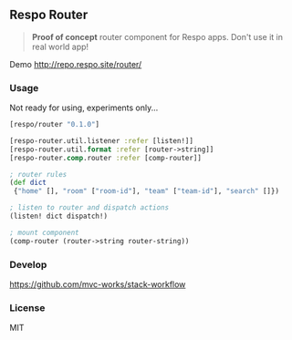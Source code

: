 
Respo Router
----

> **Proof of concept** router component for Respo apps.
> Don't use it in real world app!

Demo http://repo.respo.site/router/

### Usage

Not ready for using, experiments only...

```clojure
[respo/router "0.1.0"]
```

```clojure
[respo-router.util.listener :refer [listen!]]
[respo-router.util.format :refer [router->string]]
[respo-router.comp.router :refer [comp-router]]
```

```clojure
; router rules
(def dict
 {"home" [], "room" ["room-id"], "team" ["team-id"], "search" []})

; listen to router and dispatch actions
(listen! dict dispatch!)

; mount component
(comp-router (router->string router-string))
```

### Develop

https://github.com/mvc-works/stack-workflow

### License

MIT

